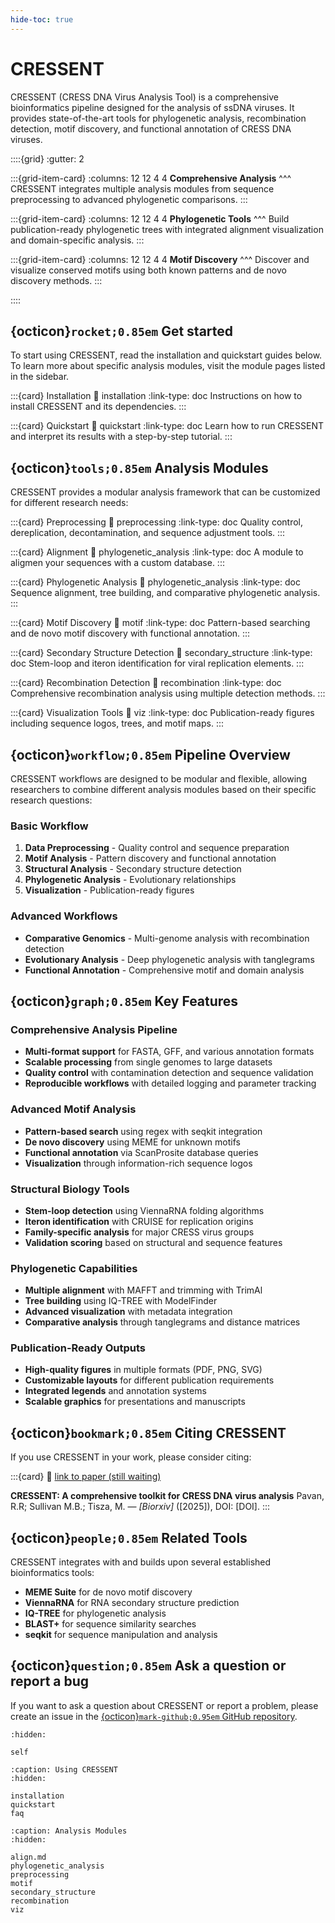 ```yaml
---
hide-toc: true
---
```


# CRESSENT

CRESSENT (CRESS DNA Virus Analysis Tool) is a comprehensive bioinformatics pipeline designed for the analysis of ssDNA viruses. It provides state-of-the-art tools for phylogenetic analysis, recombination detection, motif discovery, and functional annotation of CRESS DNA viruses.


::::{grid}
:gutter: 2

:::{grid-item-card}
:columns: 12 12 4 4
**Comprehensive Analysis**
^^^
CRESSENT integrates multiple analysis modules from sequence preprocessing to advanced phylogenetic comparisons.
:::

:::{grid-item-card}
:columns: 12 12 4 4
**Phylogenetic Tools**
^^^
Build publication-ready phylogenetic trees with integrated alignment visualization and domain-specific analysis.
:::

:::{grid-item-card}
:columns: 12 12 4 4
**Motif Discovery**
^^^
Discover and visualize conserved motifs using both known patterns and de novo discovery methods.
:::

::::

## {octicon}`rocket;0.85em` Get started

To start using CRESSENT, read the installation and quickstart guides below. To learn more about specific analysis modules, visit the module pages listed in the sidebar.

:::{card} Installation
:link: installation
:link-type: doc
Instructions on how to install CRESSENT and its dependencies.
:::

:::{card} Quickstart
:link: quickstart
:link-type: doc
Learn how to run CRESSENT and interpret its results with a step-by-step tutorial.
:::

## {octicon}`tools;0.85em` Analysis Modules

CRESSENT provides a modular analysis framework that can be customized for different research needs:

:::{card} Preprocessing
:link: preprocessing
:link-type: doc
Quality control, dereplication, decontamination, and sequence adjustment tools.
:::

:::{card} Alignment
:link: phylogenetic_analysis
:link-type: doc
A module to aligmen your sequences with a custom database.
:::

:::{card} Phylogenetic Analysis
:link: phylogenetic_analysis
:link-type: doc
Sequence alignment, tree building, and comparative phylogenetic analysis.
:::

:::{card} Motif Discovery
:link: motif
:link-type: doc
Pattern-based searching and de novo motif discovery with functional annotation.
:::

:::{card} Secondary Structure Detection
:link: secondary_structure
:link-type: doc
Stem-loop and iteron identification for viral replication elements.
:::

:::{card} Recombination Detection
:link: recombination
:link-type: doc
Comprehensive recombination analysis using multiple detection methods.
:::

:::{card} Visualization Tools
:link: viz
:link-type: doc
Publication-ready figures including sequence logos, trees, and motif maps.
:::

## {octicon}`workflow;0.85em` Pipeline Overview

CRESSENT workflows are designed to be modular and flexible, allowing researchers to combine different analysis modules based on their specific research questions:

### Basic Workflow

1. **Data Preprocessing** - Quality control and sequence preparation
2. **Motif Analysis** - Pattern discovery and functional annotation
3. **Structural Analysis** - Secondary structure detection
4. **Phylogenetic Analysis** - Evolutionary relationships
5. **Visualization** - Publication-ready figures

### Advanced Workflows

- **Comparative Genomics** - Multi-genome analysis with recombination detection
- **Evolutionary Analysis** - Deep phylogenetic analysis with tanglegrams
- **Functional Annotation** - Comprehensive motif and domain analysis

## {octicon}`graph;0.85em` Key Features

### Comprehensive Analysis Pipeline
- **Multi-format support** for FASTA, GFF, and various annotation formats
- **Scalable processing** from single genomes to large datasets
- **Quality control** with contamination detection and sequence validation
- **Reproducible workflows** with detailed logging and parameter tracking

### Advanced Motif Analysis
- **Pattern-based search** using regex with seqkit integration
- **De novo discovery** using MEME for unknown motifs
- **Functional annotation** via ScanProsite database queries
- **Visualization** through information-rich sequence logos

### Structural Biology Tools
- **Stem-loop detection** using ViennaRNA folding algorithms
- **Iteron identification** with CRUISE for replication origins
- **Family-specific analysis** for major CRESS virus groups
- **Validation scoring** based on structural and sequence features

### Phylogenetic Capabilities
- **Multiple alignment** with MAFFT and trimming with TrimAl
- **Tree building** using IQ-TREE with ModelFinder
- **Advanced visualization** with metadata integration
- **Comparative analysis** through tanglegrams and distance matrices

### Publication-Ready Outputs
- **High-quality figures** in multiple formats (PDF, PNG, SVG)
- **Customizable layouts** for different publication requirements
- **Integrated legends** and annotation systems
- **Scalable graphics** for presentations and manuscripts

## {octicon}`bookmark;0.85em` Citing CRESSENT

If you use CRESSENT in your work, please consider citing:

:::{card}
:link: [link to paper (still waiting)](https://www.biorxiv.org/)

**CRESSENT: A comprehensive toolkit for CRESS DNA virus analysis**
Pavan, R.R; Sullivan M.B.; Tisza, M. — *[Biorxiv]* ([2025]), DOI: [DOI].
:::

## {octicon}`people;0.85em` Related Tools

CRESSENT integrates with and builds upon several established bioinformatics tools:

- **MEME Suite** for de novo motif discovery
- **ViennaRNA** for RNA secondary structure prediction
- **IQ-TREE** for phylogenetic analysis
- **BLAST+** for sequence similarity searches
- **seqkit** for sequence manipulation and analysis

## {octicon}`question;0.85em` Ask a question or report a bug

If you want to ask a question about CRESSENT or report a problem, please create an issue in the [{octicon}`mark-github;0.95em` GitHub repository](https://github.com/your-repo/cressent).

```{toctree}
:hidden:

self
```

```{toctree}
:caption: Using CRESSENT
:hidden:

installation
quickstart
faq
```

```{toctree}
:caption: Analysis Modules
:hidden:

align.md
phylogenetic_analysis
preprocessing
motif
secondary_structure
recombination
viz
```


